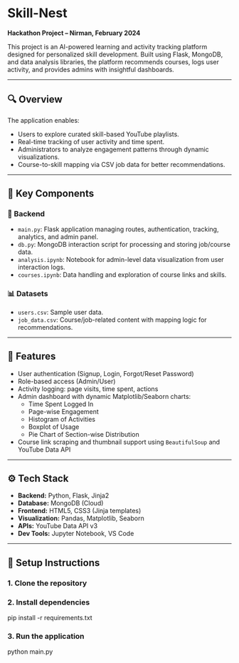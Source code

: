 # Skill-Nest 
**Hackathon Project – Nirman, February 2024**

This project is an AI-powered learning and activity tracking platform designed for personalized skill development. Built using Flask, MongoDB, and data analysis libraries, the platform recommends courses, logs user activity, and provides admins with insightful dashboards.

---

## 🔍 Overview

The application enables:
- Users to explore curated skill-based YouTube playlists.
- Real-time tracking of user activity and time spent.
- Administrators to analyze engagement patterns through dynamic visualizations.
- Course-to-skill mapping via CSV job data for better recommendations.

---

## 🧩 Key Components

### 📁 Backend
- `main.py`: Flask application managing routes, authentication, tracking, analytics, and admin panel.
- `db.py`: MongoDB interaction script for processing and storing job/course data.
- `analysis.ipynb`: Notebook for admin-level data visualization from user interaction logs.
- `courses.ipynb`: Data handling and exploration of course links and skills.

### 📊 Datasets
- `users.csv`: Sample user data.
- `job_data.csv`: Course/job-related content with mapping logic for recommendations.

---

## 🚀 Features

- User authentication (Signup, Login, Forgot/Reset Password)
- Role-based access (Admin/User)
- Activity logging: page visits, time spent, actions
- Admin dashboard with dynamic Matplotlib/Seaborn charts:
  - Time Spent Logged In
  - Page-wise Engagement
  - Histogram of Activities
  - Boxplot of Usage
  - Pie Chart of Section-wise Distribution
- Course link scraping and thumbnail support using `BeautifulSoup` and YouTube Data API

---

## ⚙️ Tech Stack

- **Backend:** Python, Flask, Jinja2
- **Database:** MongoDB (Cloud)
- **Frontend:** HTML5, CSS3 (Jinja templates)
- **Visualization:** Pandas, Matplotlib, Seaborn
- **APIs:** YouTube Data API v3
- **Dev Tools:** Jupyter Notebook, VS Code

---

## 🔧 Setup Instructions

### 1. Clone the repository

### 2. Install dependencies
pip install -r requirements.txt

### 3. Run the application
python main.py
